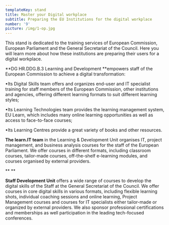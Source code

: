 ```yaml
---
templateKey: stand
title: Master your Digital workplace
subtitle: Preparing the EU Institutions for the digital workplace
number: '9'
picture: /img/1-op.jpg
---
```

This stand is dedicated to the training services of European Commission, European Parliament and the General Secretariat of the Council. Here you will learn more about how these institutions are preparing their users for a digital workplace.

**DG HR.DDG.B.3 Learning and Development **empowers staff of the European Commission to achieve a digital transformation:

•Its Digital Skills team offers and organizes end-user and IT specialist training for staff members of the European Commission, other institutions and agencies, offering different learning formats to suit different learning styles;

•Its Learning Technologies team provides the learning management system, EU Learn, which includes many online learning opportunities as well as access to face-to-face courses;

•Its Learning Centres provide a great variety of books and other resources.



**The learn.IT team** in the Learning & Development Unit organises IT, project management, and business analysis courses for the staff of the European Parliament. We offer courses in different formats, including classroom courses, tailor-made courses, off-the-shelf e-learning modules, and courses organised by external providers.

**
**

**Staff Development Unit** offers a wide range of  courses to develop the digital skills of the Staff at the General Secretariat of the Council. We offer courses in core digital skills in various formats, including flexible learning shots, individual coaching sessions and online learning, Project Management courses and courses for IT specialists either tailor-made or organized by external providers. We also sponsor professional certifications and memberships as well participation in the leading tech-focused conferences.
